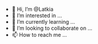 - 👋 Hi, I’m @Latkia
- 👀 I’m interested in ...
- 🌱 I’m currently learning ...
- 💞️ I’m looking to collaborate on ...
- 📫 How to reach me ...

<!---
Latkia/Latkia is a ✨ special ✨ repository because its `README.md` (this file) appears on your GitHub profile.
You can click the Preview link to take a look at your changes.
--->
